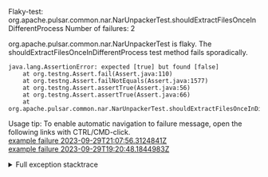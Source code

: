         
Flaky-test: org.apache.pulsar.common.nar.NarUnpackerTest.shouldExtractFilesOnceInDifferentProcess
Number of failures: 2

org.apache.pulsar.common.nar.NarUnpackerTest is flaky. The shouldExtractFilesOnceInDifferentProcess test method fails sporadically.

```
java.lang.AssertionError: expected [true] but found [false]
	at org.testng.Assert.fail(Assert.java:110)
	at org.testng.Assert.failNotEquals(Assert.java:1577)
	at org.testng.Assert.assertTrue(Assert.java:56)
	at org.testng.Assert.assertTrue(Assert.java:66)
	at org.apache.pulsar.common.nar.NarUnpackerTest.shouldExtractFilesOnceInDifferentProcess(NarUnpackerTest.java:150)
```

Usage tip: To enable automatic navigation to failure message, open the following links with CTRL/CMD-click.  
[example failure 2023-09-29T21:07:56.3124841Z](https://github.com/apache/pulsar/actions/runs/6354862390/job/17267802873#step:10:1657)  
[example failure 2023-09-29T19:20:48.1844983Z](https://github.com/apache/pulsar/actions/runs/6354862390/job/17265259914#step:10:1702)  


<details>
<summary>Full exception stacktrace</summary>
<code><pre>
java.lang.AssertionError: expected [true] but found [false]
	at org.testng.Assert.fail(Assert.java:110)
	at org.testng.Assert.failNotEquals(Assert.java:1577)
	at org.testng.Assert.assertTrue(Assert.java:56)
	at org.testng.Assert.assertTrue(Assert.java:66)
	at org.apache.pulsar.common.nar.NarUnpackerTest.shouldExtractFilesOnceInDifferentProcess(NarUnpackerTest.java:150)
	at java.base/jdk.internal.reflect.NativeMethodAccessorImpl.invoke0(Native Method)
	at java.base/jdk.internal.reflect.NativeMethodAccessorImpl.invoke(NativeMethodAccessorImpl.java:77)
	at java.base/jdk.internal.reflect.DelegatingMethodAccessorImpl.invoke(DelegatingMethodAccessorImpl.java:43)
	at java.base/java.lang.reflect.Method.invoke(Method.java:568)
	at org.testng.internal.invokers.MethodInvocationHelper.invokeMethod(MethodInvocationHelper.java:139)
	at org.testng.internal.invokers.InvokeMethodRunnable.runOne(InvokeMethodRunnable.java:47)
	at org.testng.internal.invokers.InvokeMethodRunnable.call(InvokeMethodRunnable.java:76)
	at org.testng.internal.invokers.InvokeMethodRunnable.call(InvokeMethodRunnable.java:11)
	at java.base/java.util.concurrent.FutureTask.run(FutureTask.java:264)
	at java.base/java.util.concurrent.ThreadPoolExecutor.runWorker(ThreadPoolExecutor.java:1136)
	at java.base/java.util.concurrent.ThreadPoolExecutor$Worker.run(ThreadPoolExecutor.java:635)
	at java.base/java.lang.Thread.run(Thread.java:833)

</pre></code>
</details>

